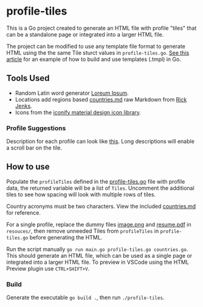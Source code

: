 # profile-tiles

This is a Go project created to generate an HTML file with profile "tiles" that can be a standalone page or integrated into a larger HTML file.

The project can be modified to use any template file format to generate HTML using the the same Tile sturct values in `profile-tiles.go`. [See this article](https://www.digitalocean.com/community/tutorials/how-to-use-templates-in-go) for an example of how to build and use templates (.tmpl) in Go.

## Tools Used

 - Random Latin word generator [Loreum Ipsum](https://www.lipsum.com/).
 - Locations add regions based [countries.md](https://gist.githubusercontent.com/richjenks/15b75f1960bc3321e295/raw/e9b473faed0c7512d6720d71d485b662cd743d25/countries.md) raw Markdown from [Rick Jenks](https://gist.github.com/richjenks/15b75f1960bc3321e295).
 - Icons from the [iconify material design icon library](https://icon-sets.iconify.design/mdi/).

### Profile Suggestions

Description for each profile can look like [this](https://sg.indeed.com/career-advice/interviewing/describe-yourself-in-one-sentence). Long descriptions will enable a scroll bar on the tile.

## How to use

Populate the `profileTiles` defined in the [profile-tiles.go](profile-tiles.go) file with profile data, the returned variable will be a list of `Tiles`. Uncomment the additional tiles to see how spacing will look with multiple rows of tiles.

Country acronyms must be two characters. View the included [countries.md](/resources/countries.md) for reference.

For a single profile, replace the dummy files [image.png](/resources/image.png) and [resume.pdf](/resources/resume.pdf) in `resouces/`, then remove unneeded Tiles from `profileTiles` in `profile-tiles.go` before generating the HTML.

Run the script manually `go run main.go profile-tiles.go countries.go`. This should generate an HTML file, which can be used as a single page or integrated into a larger HTML file. To preview in VSCode using the HTML Preview plugin use `CTRL+SHIFT+V`.

### Build

Generate the executable `go build .`, then run `./profile-tiles`.